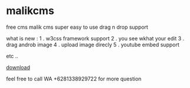 # malikcms
free cms malik cms
super easy to use drag n drop support


what is new :
1 . w3css framework support 
2 . you see wkhat your edit
3 . drag androb image 
4 . upload image direcly
5 . youtube embed support

etc ..

[download](https://github.com/malikkurosaki/malikcms/blob/master/malikcms_10.zip)

feel free to call WA +6281338929722 for more question


